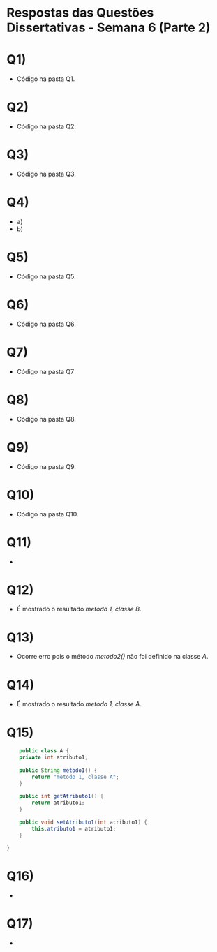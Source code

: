 # Respostas das Questões Dissertativas - Semana 6 (Parte 2)

# Q1)
- Código na pasta Q1.

# Q2)
- Código na pasta Q2.

# Q3)
- Código na pasta Q3.

# Q4)
- a)
- b)

# Q5)
- Código na pasta Q5.

# Q6)
- Código na pasta Q6.

# Q7)
- Código na pasta Q7

# Q8)
- Código na pasta Q8.

# Q9)
- Código na pasta Q9.

# Q10)
- Código na pasta Q10.

# Q11)
- 

# Q12)
- É mostrado o resultado *metodo 1, classe B*.

# Q13)
- Ocorre erro pois o método *metodo2()* não foi definido na classe *A*.

# Q14)
- É mostrado o resultado *metodo 1, classe A*.

# Q15)
```java
	public class A {
	private int atributo1;
	
	public String metodo1() {
		return "metodo 1, classe A";
	}
	
	public int getAtributo1() {
		return atributo1;
	}
	
	public void setAtributo1(int atributo1) {
		this.atributo1 = atributo1;
	}
	
}
```

# Q16)
- 

# Q17)
- 